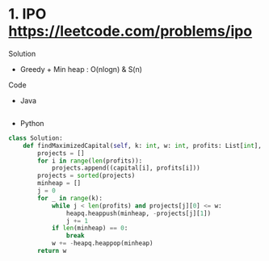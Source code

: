 # 1. IPO https://leetcode.com/problems/ipo

Solution

- Greedy + Min heap : O(nlogn) & S(n)

Code

- Java

```java

```

- Python

```python
class Solution:
    def findMaximizedCapital(self, k: int, w: int, profits: List[int], capital: List[int]) -> int:
        projects = []
        for i in range(len(profits)):
            projects.append((capital[i], profits[i]))
        projects = sorted(projects)
        minheap = []
        j = 0
        for _ in range(k):
            while j < len(profits) and projects[j][0] <= w:
                heapq.heappush(minheap, -projects[j][1])
                j += 1
            if len(minheap) == 0:
                break
            w += -heapq.heappop(minheap)
        return w
```